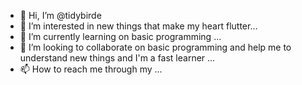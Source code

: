 - 👋 Hi, I’m @tidybirde
- 👀 I’m interested in new things that make my heart flutter...
- 🌱 I’m currently learning on basic programming ...
- 💞️ I’m looking to collaborate on basic programming and help me to understand new things and I'm a fast learner   ...
- 📫 How to reach me through my  ...

<!---
tidybirde/tidybirde is a ✨ special ✨ repository because its `README.md` (this file) appears on your GitHub profile.
You can click the Preview link to take a look at your changes.
--->
